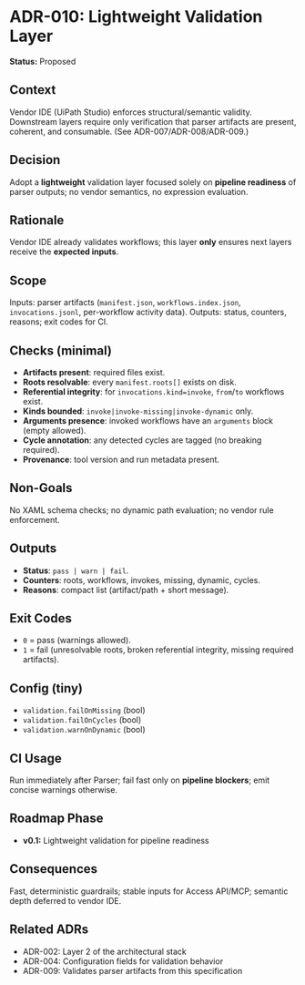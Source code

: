 # ADR-010: Lightweight Validation Layer

**Status:** Proposed

## Context

Vendor IDE (UiPath Studio) enforces structural/semantic validity. Downstream layers require only verification that parser artifacts are present, coherent, and consumable. (See ADR-007/ADR-008/ADR-009.)

## Decision

Adopt a **lightweight** validation layer focused solely on **pipeline readiness** of parser outputs; no vendor semantics, no expression evaluation.

## Rationale

Vendor IDE already validates workflows; this layer **only** ensures next layers receive the **expected inputs**.

## Scope

Inputs: parser artifacts (`manifest.json`, `workflows.index.json`, `invocations.jsonl`, per-workflow activity data).
Outputs: status, counters, reasons; exit codes for CI.

## Checks (minimal)

* **Artifacts present**: required files exist.
* **Roots resolvable**: every `manifest.roots[]` exists on disk.
* **Referential integrity**: for `invocations.kind=invoke`, `from`/`to` workflows exist.
* **Kinds bounded**: `invoke|invoke-missing|invoke-dynamic` only.
* **Arguments presence**: invoked workflows have an `arguments` block (empty allowed).
* **Cycle annotation**: any detected cycles are tagged (no breaking required).
* **Provenance**: tool version and run metadata present.

## Non-Goals

No XAML schema checks; no dynamic path evaluation; no vendor rule enforcement.

## Outputs

* **Status**: `pass | warn | fail`.
* **Counters**: roots, workflows, invokes, missing, dynamic, cycles.
* **Reasons**: compact list (artifact/path + short message).

## Exit Codes

* `0` = pass (warnings allowed).
* `1` = fail (unresolvable roots, broken referential integrity, missing required artifacts).

## Config (tiny)

* `validation.failOnMissing` (bool)
* `validation.failOnCycles` (bool)
* `validation.warnOnDynamic` (bool)

## CI Usage

Run immediately after Parser; fail fast only on **pipeline blockers**; emit concise warnings otherwise.

## Roadmap Phase

* **v0.1:** Lightweight validation for pipeline readiness

## Consequences

Fast, deterministic guardrails; stable inputs for Access API/MCP; semantic depth deferred to vendor IDE.

## Related ADRs

* ADR-002: Layer 2 of the architectural stack
* ADR-004: Configuration fields for validation behavior
* ADR-009: Validates parser artifacts from this specification
